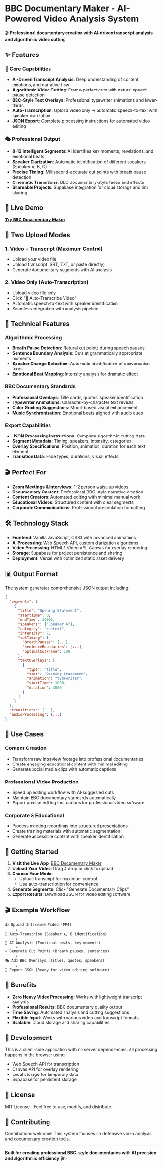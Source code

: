 # BBC Documentary Maker - AI-Powered Video Analysis System

🎬 **Professional documentary creation with AI-driven transcript analysis and algorithmic video cutting**

## ✨ Features

### 🎯 Core Capabilities
- **AI-Driven Transcript Analysis**: Deep understanding of content, emotions, and narrative flow
- **Algorithmic Video Cutting**: Frame-perfect cuts with natural speech pause detection
- **BBC-Style Text Overlays**: Professional typewriter animations and lower-thirds
- **Auto-Transcription**: Upload video only → automatic speech-to-text with speaker diarization
- **JSON Export**: Complete processing instructions for automated video editing

### 🎭 Professional Output
- **8-12 Intelligent Segments**: AI identifies key moments, revelations, and emotional beats
- **Speaker Diarization**: Automatic identification of different speakers (Speaker A, B, C)
- **Precise Timing**: Millisecond-accurate cut points with breath pause detection
- **Cinematic Transitions**: BBC documentary-style fades and effects
- **Shareable Projects**: Supabase integration for cloud storage and link sharing

## 🚀 Live Demo

**[Try BBC Documentary Maker](https://bbcdocumentarysystem-9h4hmxibm-justiceminds-projects.vercel.app)**

## 🎯 Two Upload Modes

### 1. **Video + Transcript** (Maximum Control)
- Upload your video file
- Upload transcript (SRT, TXT, or paste directly)
- Generate documentary segments with AI analysis

### 2. **Video Only** (Auto-Transcription)
- Upload video file only
- Click "🎤 Auto-Transcribe Video"
- Automatic speech-to-text with speaker identification
- Seamless integration with analysis pipeline

## 🔧 Technical Features

### **Algorithmic Processing**
- **Breath Pause Detection**: Natural cut points during speech pauses
- **Sentence Boundary Analysis**: Cuts at grammatically appropriate moments
- **Speaker Change Detection**: Automatic identification of conversation turns
- **Emotional Beat Mapping**: Intensity analysis for dramatic effect

### **BBC Documentary Standards**
- **Professional Overlays**: Title cards, quotes, speaker identification
- **Typewriter Animations**: Character-by-character text reveals
- **Color Grading Suggestions**: Mood-based visual enhancement
- **Music Synchronization**: Emotional beats aligned with audio cues

### **Export Capabilities**
- **JSON Processing Instructions**: Complete algorithmic cutting data
- **Segment Metadata**: Timing, speakers, intensity, categories
- **Overlay Specifications**: Position, animation, duration for each text element
- **Transition Data**: Fade types, durations, visual effects

## 🎬 Perfect For

- **Zoom Meetings & Interviews**: 1-2 person waist-up videos
- **Documentary Content**: Professional BBC-style narrative creation
- **Content Creators**: Automated editing with minimal manual work
- **Educational Videos**: Structured content with clear segments
- **Corporate Communications**: Professional presentation formatting

## 🛠️ Technology Stack

- **Frontend**: Vanilla JavaScript, CSS3 with advanced animations
- **AI Processing**: Web Speech API, custom diarization algorithms
- **Video Processing**: HTML5 Video API, Canvas for overlay rendering
- **Storage**: Supabase for project persistence and sharing
- **Deployment**: Vercel with optimized static asset delivery

## 📊 Output Format

The system generates comprehensive JSON output including:

```json
{
  "segments": [
    {
      "title": "Opening Statement",
      "startTime": 0,
      "endTime": 30000,
      "speakers": ["Speaker A"],
      "category": "context",
      "intensity": 7,
      "cutTiming": {
        "breathPauses": [...],
        "sentenceBoundaries": [...],
        "optimalCutFrame": 200
      },
      "textOverlays": [
        {
          "type": "title",
          "text": "Opening Statement",
          "animation": "typewriter",
          "startTime": 1000,
          "duration": 3000
        }
      ]
    }
  ],
  "transitions": [...],
  "audioProcessing": {...}
}
```

## 🎯 Use Cases

### **Content Creation**
- Transform raw interview footage into professional documentaries
- Create engaging educational content with minimal editing
- Generate social media clips with automatic captions

### **Professional Video Production**
- Speed up editing workflow with AI-suggested cuts
- Maintain BBC documentary standards automatically
- Export precise editing instructions for professional video software

### **Corporate & Educational**
- Process meeting recordings into structured presentations
- Create training materials with automatic segmentation
- Generate accessible content with speaker identification

## 🚀 Getting Started

1. **Visit the Live App**: [BBC Documentary Maker](https://bbcdocumentarysystem-9h4hmxibm-justiceminds-projects.vercel.app)
2. **Upload Your Video**: Drag & drop or click to upload
3. **Choose Your Mode**:
   - Upload transcript for maximum control
   - Use auto-transcription for convenience
4. **Generate Segments**: Click "Generate Documentary Clips"
5. **Export Results**: Download JSON for video editing software

## 🎬 Example Workflow

```
📹 Upload Interview Video (MP4)
     ↓
🎤 Auto-Transcribe (Speaker A, B identification)
     ↓
🧠 AI Analysis (Emotional beats, key moments)
     ↓
✂️ Generate Cut Points (Breath pauses, sentences)
     ↓
🎭 Add BBC Overlays (Titles, quotes, speakers)
     ↓
📄 Export JSON (Ready for video editing software)
```

## 🎯 Benefits

- **Zero Heavy Video Processing**: Works with lightweight transcript analysis
- **Professional Results**: BBC documentary quality output
- **Time Saving**: Automated analysis and cutting suggestions
- **Flexible Input**: Works with various video and transcript formats
- **Scalable**: Cloud storage and sharing capabilities

## 🔧 Development

This is a client-side application with no server dependencies. All processing happens in the browser using:

- Web Speech API for transcription
- Canvas API for overlay rendering
- Local storage for temporary data
- Supabase for persistent storage

## 📝 License

MIT License - Feel free to use, modify, and distribute

## 🤝 Contributing

Contributions welcome! This system focuses on defensive video analysis and documentary creation tools.

---

**Built for creating professional BBC-style documentaries with AI precision and algorithmic efficiency** 🎬✨